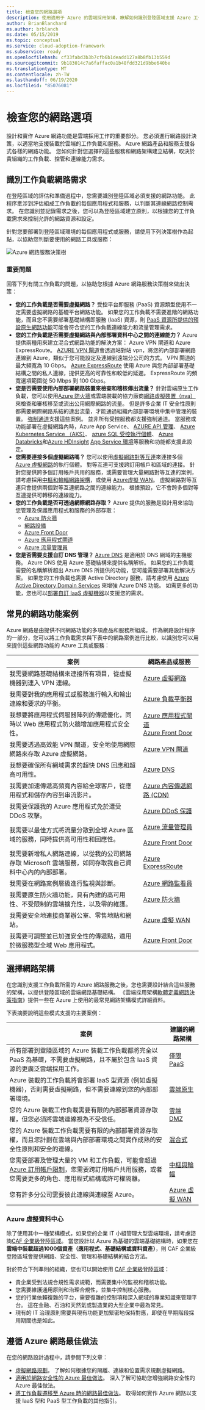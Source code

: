 ```yaml
---
title: 檢查您的網路選項
description: 使用適用于 Azure 的雲端採用架構，瞭解如何識別登陸區域支援 Azure 工作負載所需的網路功能。
author: BrianBlanchard
ms.author: brblanch
ms.date: 05/15/2019
ms.topic: conceptual
ms.service: cloud-adoption-framework
ms.subservice: ready
ms.openlocfilehash: cf33fabd3b3b7cfb6b1deadd127a8b8fb13b559d
ms.sourcegitcommit: 9b183014c7a6faffac0a1b48fdd321d9bbe640be
ms.translationtype: MT
ms.contentlocale: zh-TW
ms.lasthandoff: 06/19/2020
ms.locfileid: "85076081"
---
```

<!-- cSpell:ignore paas NVAs VPNs -->

# <a name="review-your-network-options"></a>檢查您的網路選項

設計和實作 Azure 網路功能是雲端採用工作的重要部分。 您必須進行網路設計決策，以適當地支援裝載於雲端的工作負載和服務。 Azure 網路產品和服務支援各式各樣的網路功能。 您如何針對您選擇的這些服務和網路架構建立結構，取決於貴組織的工作負載、控管和連線能力需求。

## <a name="identify-workload-networking-requirements"></a>識別工作負載網路需求

在登陸區域的評估和準備過程中，您需要識別登陸區域必須支援的網路功能。 此程序牽涉到評估組成工作負載的每個應用程式和服務，以判斷其連線網路控制需求。 在您識別並記錄需求之後，您可以為登陸區域建立原則，以根據您的工作負載需求來控制允許的網路資源和設定。

針對您要部署到登陸區域環境的每個應用程式或服務，請使用下列決策樹作為起點，以協助您判斷要使用的網路工具或服務：

![Azure 網路服務決策樹](../../_images/ready/network-decision-tree.png)

### <a name="key-questions"></a>重要問題

回答下列有關工作負載的問題，以協助您根據 Azure 網路服務決策樹來做出決策：

- **您的工作負載是否需要虛擬網路？** 受控平台即服務 (PaaS) 資源類型使用不一定需要虛擬網路的基礎平台網路功能。 如果您的工作負載不需要進階的網路功能，而且您不需要部署基礎結構即服務 (IaaS) 資源，則 [PaaS 資源所提供的預設原生網路功能](../../decision-guides/software-defined-network/paas-only.md)可能會符合您的工作負載連線能力和流量管理需求。
- **您的工作負載是否需要虛擬網路與內部部署資料中心之間的連線能力？** Azure 提供兩種用來建立混合式網路功能的解決方案： Azure VPN 閘道和 Azure ExpressRoute。 [AZURE VPN 閘道](https://docs.microsoft.com/azure/vpn-gateway/vpn-gateway-about-vpngateways)會透過站對站 vpn，將您的內部部署網路連線到 Azure，類似于您可能設定及連線到遠端分公司的方式。 VPN 閘道的最大頻寬為 10 Gbps。 [Azure ExpressRoute](https://docs.microsoft.com/azure/expressroute/expressroute-introduction) 使用 Azure 與您內部部署基礎結構之間的私人連線，提供更高的可靠性和較低的延遲。 ExpressRoute 的頻寬選項範圍從 50 Mbps 到 100 Gbps。
- **您是否需要使用內部部署網路裝置來檢查和稽核傳出流量？** 針對雲端原生工作負載，您可以使用[Azure 防火牆](https://docs.microsoft.com/azure/firewall/overview)或雲端裝載的協力廠商[網路虛擬裝置（nva）](https://azure.microsoft.com/solutions/network-appliances)來檢查和審核移至或流出公用網際網路的流量。 但是許多企業 IT 安全性原則都需要網際網路系結的連出流量，才能通過組織內部部署環境中集中管理的裝置。 [強制通道](https://docs.microsoft.com/azure/virtual-network/virtual-networks-udr-overview)支援這些案例。 並非所有受控服務都支援強制通道。 當服務或功能部署在虛擬網路內時，Azure App Service、 [AZURE API 管理](https://docs.microsoft.com/azure/api-management/api-management-key-concepts)、 [Azure Kubernetes Service （AKS）](https://docs.microsoft.com/azure/aks/intro-kubernetes)、 [azure SQL 受控執行個體](https://docs.microsoft.com/azure/sql-database/sql-database-managed-instance-index)、 [Azure Databricks](https://docs.microsoft.com/azure/azure-databricks/what-is-azure-databricks)和[Azure HDInsight](https://docs.microsoft.com/azure/hdinsight) [App Service 環境](https://docs.microsoft.com/azure/app-service/environment/intro)等服務和功能都支援此設定。
- **您需要連接多個虛擬網路嗎？** 您可以使用[虛擬網路對等互連](https://docs.microsoft.com/azure/virtual-network/virtual-network-peering-overview)來連接多個 [Azure 虛擬網路](https://docs.microsoft.com/azure/virtual-network/virtual-networks-overview)的執行個體。 對等互連可支援跨訂用帳戶和區域的連接。 針對您提供跨多個訂用帳戶共用的服務，或需要管理大量網路對等互連的案例，請考慮採用[中樞和輪輻網路架構](../../decision-guides/software-defined-network/hub-spoke.md)，或使用 [Azure虛擬 WAN](https://docs.microsoft.com/azure/virtual-wan/virtual-wan-about)。 虛擬網路對等互連只會提供兩個對等互連網路之間的連線能力。 根據預設，它不會跨多個對等互連提供可轉移的連線能力。
- **您的工作負載是否可透過網際網路存取？** Azure 提供的服務是設計用來協助您管理及保護應用程式和服務的外部存取：
  - [Azure 防火牆](https://docs.microsoft.com/azure/firewall/overview)
  - [網路設備](https://azure.microsoft.com/solutions/network-appliances)
  - [Azure Front Door](https://docs.microsoft.com/azure/frontdoor/front-door-overview)
  - [Azure 應用程式閘道](https://docs.microsoft.com/azure/application-gateway)
  - [Azure 流量管理員](https://docs.microsoft.com/azure/traffic-manager/traffic-manager-overview)
- **您是否需要支援自訂 DNS 管理？** [Azure DNS](https://docs.microsoft.com/azure/dns/dns-overview) 是適用於 DNS 網域的主機服務。 Azure DNS 使用 Azure 基礎結構來提供名稱解析。 如果您的工作負載需要的名稱解析超出 Azure DNS 所提供的功能，您可能需要部署其他解決方案。 如果您的工作負載也需要 Active Directory 服務，請考慮使用 [Azure Active Directory Domain Services](https://docs.microsoft.com/azure/active-directory-domain-services/overview) 來增強 Azure DNS 功能。 如需更多的功能，您也可以[部署自訂 IaaS 虛擬機器](https://docs.microsoft.com/azure/virtual-network/virtual-networks-name-resolution-for-vms-and-role-instances)以支援您的需求。

## <a name="common-networking-scenarios"></a>常見的網路功能案例

Azure 網路是由提供不同網路功能的多項產品和服務所組成。 作為網路設計程序的一部分，您可以將工作負載需求與下表中的網路案例進行比較，以識別您可以用來提供這些網路功能的 Azure 工具或服務：

<!-- markdownlint-disable MD033 -->

| **案例** | **網路產品或服務** |
| --- | --- |
| 我需要網路基礎結構來連接所有項目，從虛擬機器到連入 VPN 連線。 | [Azure 虛擬網路](https://docs.microsoft.com/azure/virtual-network) |
| 我需要對我的應用程式或服務進行輸入和輸出連線和要求的平衡。 | [Azure 負載平衡器](https://docs.microsoft.com/azure/load-balancer) |
| 我想要將應用程式伺服器陣列的傳遞優化，同時以 Web 應用程式防火牆增加應用程式安全性。 | [Azure 應用程式閘道](https://docs.microsoft.com/azure/application-gateway) <br> [Azure Front Door](https://docs.microsoft.com/azure/frontdoor) |
| 我需要透過高效能 VPN 閘道，安全地使用網際網路來存取 Azure 虛擬網路。 | [Azure VPN 閘道](https://docs.microsoft.com/azure/vpn-gateway) |
| 我想要確保所有網域需求的超快 DNS 回應和超高可用性。 | [Azure DNS](https://docs.microsoft.com/azure/dns) |
| 我需要加速傳遞高頻寬內容給全球客戶，從應用程式和儲存內容到串流影片。 | [Azure 內容傳遞網路 (CDN)](https://docs.microsoft.com/azure/cdn) |
| 我需要保護我的 Azure 應用程式免於遭受 DDoS 攻擊。 | [Azure DDoS 保護](https://docs.microsoft.com/azure/virtual-network/ddos-protection-overview) |
| 我需要以最佳方式將流量分散到全球 Azure 區域的服務，同時提供高可用性和回應性。 | [Azure 流量管理員](https://docs.microsoft.com/azure/traffic-manager) <br><br> [Azure Front Door](https://docs.microsoft.com/azure/frontdoor) |
| 我需要新增私人網路連線，以從我的公司網路存取 Microsoft 雲端服務，如同存取我自己資料中心內的內部部署。 | [Azure ExpressRoute](https://docs.microsoft.com/azure/expressroute) |
| 我需要在網路案例層級進行監視與診斷。 | [Azure 網路監看員](https://docs.microsoft.com/azure/network-watcher) |
| 我需要原生防火牆功能，具有內建的高可用性、不受限制的雲端擴充性，以及零的維護。 | [Azure 防火牆](https://docs.microsoft.com/azure/firewall/overview) |
| 我需要安全地連接商業辦公室、零售地點和網站。 | [Azure 虛擬 WAN](https://docs.microsoft.com/azure/virtual-wan) |
| 我需要可調整並已加強安全性的傳遞點，適用於微服務型全域 Web 應用程式。 | [Azure Front Door](https://docs.microsoft.com/azure/frontdoor) |

<!-- markdownlint-enable MD033 -->

## <a name="choose-a-networking-architecture"></a>選擇網路架構

在您識別支援工作負載所需的 Azure 網路服務之後，您也需要設計結合這些服務的架構，以提供登陸區域的雲端網路基礎結構。 《雲端採用架構[軟體定義網路決策指南](../../decision-guides/software-defined-network/index.md)》提供一些在 Azure 上使用的最常見網路架構模式詳細資料。

下表摘要說明這些模式支援的主要案例：

| **案例**                                                                                                                                                                                                                                                                                                                                                          | **建議的網路架構**                                                  |
| --------------------------------------------------------------------------------------------------------------------------------------------------------------------------------------------------------------------------------------------------------------------------------------------------------------------------------------------------------------------- | ----------------------------------------------------------------------------------- |
| 所有部署到登陸區域的 Azure 裝載工作負載都將完全以 PaaS 為基礎，不需要虛擬網路，且不屬於包含 IaaS 資源的更廣泛雲端採用工作。                                                                                                                                                          | [僅限 PaaS](../../decision-guides/software-defined-network/paas-only.md)            |
| Azure 裝載的工作負載將會部署 IaaS 型資源 (例如虛擬機器)，否則需要虛擬網路，但不需要連線到您的內部部署環境。                                                                                                                                                                            | [雲端原生](../../decision-guides/software-defined-network/cloud-native.md)      |
| 您的 Azure 裝載工作負載需要有限的內部部署資源存取權，但您必須將雲端連線視為不受信任。                                                                                                                                                                                                                             | [雲端 DMZ](../../decision-guides/software-defined-network/cloud-dmz.md)            |
| 您的 Azure 裝載工作負載需要有限的內部部署資源存取權，而且您計劃在雲端與內部部署環境之間實作成熟的安全性原則和安全的連線。                                                                                                                                                           | [混合式](../../decision-guides/software-defined-network/hybrid.md)                  |
| 您需要部署及管理大量的 VM 和工作負載，可能會超過 [Azure 訂用帳戶限制](https://docs.microsoft.com/azure/azure-resource-manager/management/azure-subscription-service-limits)，您需要跨訂用帳戶共用服務，或者您需要更多的角色、應用程式結構或許可權隔離。 | [中樞與輪幅](../../decision-guides/software-defined-network/hub-spoke.md)        |
| 您有許多分公司需要彼此連線與連線至 Azure。                                                                                                                                                                                                                                                                                         | [Azure 虛擬 WAN](https://docs.microsoft.com/azure/virtual-wan/virtual-wan-about) |

<!-- TODO: Refactor VDC content below. -->
<!-- docsTest:ignore "Azure Virtual Datacenter" -->

### <a name="azure-virtual-datacenter"></a>Azure 虛擬資料中心

除了使用其中一種架構模式，如果您的企業 IT 小組管理大型雲端環境，請考慮諮詢[CAF 企業級登陸區域](../../ready/enterprise-scale/index.md)。 當您設計以 Azure 為基礎的雲端基礎結構時，如果您在**雲端中裝載超過1000個資產（應用程式、基礎結構或資料資產）**，則 CAF 企業級登陸區域會提供網路、安全性、管理和基礎結構的結合方法。

對於符合下列準則的組織，您也可以開始使用 [CAF 企業級登陸區域](../../ready/enterprise-scale/index.md)：

- 貴企業受到法規合規性需求規範，而需要集中的監視和稽核功能。
- 您需要維護通用原則和治理合規性，並集中控制核心服務。
- 您的行業依賴復雜的平台，需要復雜的控制項和深入網域的專業知識來管理平台。 這在金融、石油和天然氣或製造業的大型企業中最為常見。
- 現有的 IT 治理原則需要與現有功能更加緊密地保持對應，即使在早期階段採用期間也是如此。

## <a name="follow-azure-networking-best-practices"></a>遵循 Azure 網路最佳做法

在您的網路設計過程中，請參閱下列文章：

- [虛擬網路規劃](https://docs.microsoft.com/azure/virtual-network/virtual-network-vnet-plan-design-arm?toc=/azure/cloud-adoption-framework/toc.json&bc=/azure/cloud-adoption-framework/_bread/toc.json)。 了解如何根據您的隔離、連線和位置需求規劃虛擬網路。
- [適用於網路安全性的 Azure 最佳做法](https://docs.microsoft.com/azure/security/fundamentals/network-best-practices?toc=/azure/cloud-adoption-framework/toc.json&bc=/azure/cloud-adoption-framework/_bread/toc.json)。 深入了解可協助您增強網路安全性的 Azure 最佳做法。
- [將工作負載遷移至 Azure 時的網路最佳做法](https://docs.microsoft.com/azure/migrate/migrate-best-practices-networking?toc=/azure/cloud-adoption-framework/toc.json&bc=/azure/cloud-adoption-framework/_bread/toc.json)。 取得如何實作 Azure 網路以支援 IaaS 型和 PaaS 型工作負載的其他指引。
